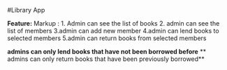 #Library App

**Feature:**
Markup : 1. Admin can see the list of books
	 2. admin can see the list of members
	 3.admin can add new member
	 4.admin can lend books to selected members
	 5.admin can return books from selected members
	 
**admins can only lend books that have not been borrowed before**
** admins can only return books that have been previously borrowed**
